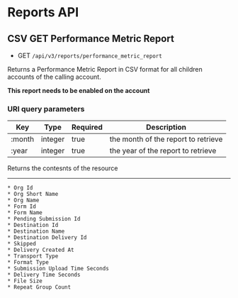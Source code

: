 # Reports API

## CSV GET Performance Metric Report

* GET `/api/v3/reports/performance_metric_report` 

Returns a Performance Metric Report in CSV format for all children accounts of the calling account.

**This report needs to be enabled on the account**

### URI query parameters

Key | Type |  Required | Description
--- | --- | --- | ---
:month | integer | true | the month of the report to retrieve
:year | integer | true | the year of the report to retrieve 


Returns the contesnts of the resource

---

```Fields Returned
* Org Id
* Org Short Name
* Org Name
* Form Id
* Form Name
* Pending Submission Id
* Destination Id
* Destination Name
* Destination Delivery Id
* Skipped
* Delivery Created At
* Transport Type
* Format Type
* Submission Upload Time Seconds
* Delivery Time Seconds
* File Size
* Repeat Group Count
```
